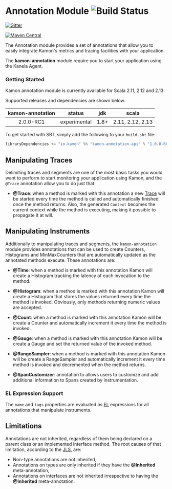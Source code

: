 Annotation Module ![Build Status](https://travis-ci.org/kamon-io/kamon-annotation.svg?branch=kanela)
==========================

[![Gitter](https://badges.gitter.im/Join%20Chat.svg)](https://gitter.im/kamon-io/Kamon?utm_source=badge&utm_medium=badge&utm_campaign=pr-badge&utm_content=badge)

[![Maven Central](https://maven-badges.herokuapp.com/maven-central/io.kamon/kamon-annotation_2.12/badge.svg)](https://maven-badges.herokuapp.com/maven-central/io.kamon/kamon-annotation_2.12)

The Annotation module provides a set of annotations that allow you to easily integrate Kamon's metrics and tracing
facilities with your application.

The <b>kamon-annotation</b> module require you to start your application using the Kanela Agent. 


### Getting Started

Kamon annotation module is currently available for Scala 2.11, 2.12 and 2.13.

Supported releases and dependencies are shown below.

| kamon-annotation  | status | jdk  | scala            
|:------:|:------:|:----:|------------------
|  2.0.0-RC1 | experimental | 1.8+ | 2.11, 2.12, 2.13  

To get started with SBT, simply add the following to your `build.sbt`
file:

```scala
libraryDependencies += "io.kamon" %% "kamon-annotation-api" % "1.0.0-RC1"
```

Manipulating Traces
--------------------------------

Delimiting traces and segments are one of the most basic tasks you would want to perform to start monitoring your
application using Kamon, and the `@Trace` annotation allow you to do just that:

* __@Trace__: when a method is marked with this annotation a new [Trace] will be started every time the method is called
and automatically finished once the method returns. Also, the generated `Context` becomes the current context while
the method is executing, making it possible to propagate it at will.


Manipulating Instruments
------------------------

Additionally to manipulating traces and segments, the `kamon-annotation` module provides annotations that can be used
to create Counters, Histograms and MinMaxCounters that are automatically updated as the annotated methods execute. These
annotations are:

* __@Time__: when a method is marked with this annotation Kamon will create a Histogram tracking the latency of each
invocation to the method. 

* __@Histogram__: when a method is marked with this annotation Kamon will create a Histogram that stores the values
returned every time the method is invoked. Obviously, only methods returning numeric values are accepted.

* __@Count__: when a method is marked with this annotation Kamon will be create a Counter and automatically increment it
every time the method is invoked.

* __@Gauge__: when a method is marked with this annotation Kamon will be create a Gauge and set the returned value of the invoked method.

* __@RangeSampler__: when a method is marked with this annotation Kamon will be create a RangeSampler and automatically
increment it every time method is invoked and decremented when the method returns.

* __@SpanCustomizer__: annotation to allows users to customize and add additional information to Spans created by instrumentation. 

### EL Expression Support ###

The `name` and `tags` properties are evaluated as [EL] expressions for all annotations that manipulate instruments. 

Limitations
-----------

Annotations are not inherited, regardless of them being declared on a parent class or an implemented interface method.
The root causes of that limitation, according to the [JLS], are:

* Non-type annotations are not inherited,
* Annotations on types are only inherited if they have the __@Inherited__ meta-annotation,
* Annotations on interfaces are not inherited irrespective to having the __@Inherited__ meta-annotation.


[instruments]: /core/metrics/instruments/
[JLS]: http://docs.oracle.com/javase/specs/jls/se7/html/jls-9.html#jls-9.6
[Trace]: /core/tracing/core-concepts/#the-tracecontext
[Segment]: /core/tracing/core-concepts/#trace-segments
[Traces]: /core/tracing/trace-context-manipulation/#creating-and-finishing-a-tracecontext
[Segments]: /core/tracing/trace-context-manipulation/#creating-and-finishing-segments
[Limitations]: #limitations
[EL]: https://jcp.org/en/jsr/detail?id=341
